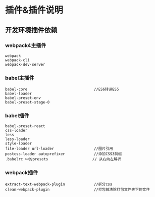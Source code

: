 # 插件&插件说明  
## 开发环境插件依赖
### webpack4主插件
```
webpack  
webpack-cli  
webpack-dev-server  
```
### babel主插件
```
babel-core                              //ES6转译ES5  
babel-loader  
babel-preset-env  
babel-preset-stage-0 
```
### babel插件
```
babel-preset-react  
css-loader 
less 
less-loader  
style-loader  
file-loader url-loader                  //图片引用  
postcss-loader autoprefixer             //添加CSS3前缀  
.babelrc 中的presets                    // 从右向左解析
```
### webpack插件  
```
extract-text-webpack-plugin             //拆分css  
clean-webpack-plugin                    //打包前清除打包文件夹下的文件
```
